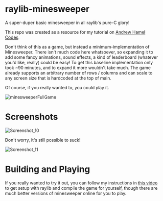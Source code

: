 # raylib-minesweeper
A super-duper basic minesweeper in all raylib's pure-C glory!

This repo was created as a resource for my tutorial on [Andrew Hamel Codes](https://www.youtube.com/channel/UCETp9EybHuo0AM6tZMzdHxA).

Don't think of this as a game, but instead a minimum-implementation of Minesweeper. There isn't much code here whatsoever, so expanding it to add some fancy animations, sound effects, a kind of leaderboard (whatever you'd like, really) could be easy! To get this baseline implementation only took ~90 minutes, and to expand it more wouldn't take much. The game already supports an arbitrary number of rows / columns and can scale to any screen size that is hardcoded at the top of main.

Of course, if you really wanted to, you could play it.

![minesweeperFullGame](https://user-images.githubusercontent.com/46793311/179877832-33a80a96-ae4c-4aaf-9901-d94f985f84ff.gif)

# Screenshots
![Screenshot_10](https://user-images.githubusercontent.com/46793311/179877556-909b268c-b567-428e-92b6-60bb1bafc4c1.png)

Don't worry, it's still possible to suck!

![Screenshot_11](https://user-images.githubusercontent.com/46793311/179877569-17f5a47a-bc34-45ff-b71b-28e10c88b25c.png)

# Building and Playing
If you really wanted to try it out, you can follow my instructions in [this video](https://www.youtube.com/watch?v=-F6THkPkF2I&t=1307s) to get setup with raylib and compile the game for yourself, though there are much better versions of minesweeper online for you to play.
